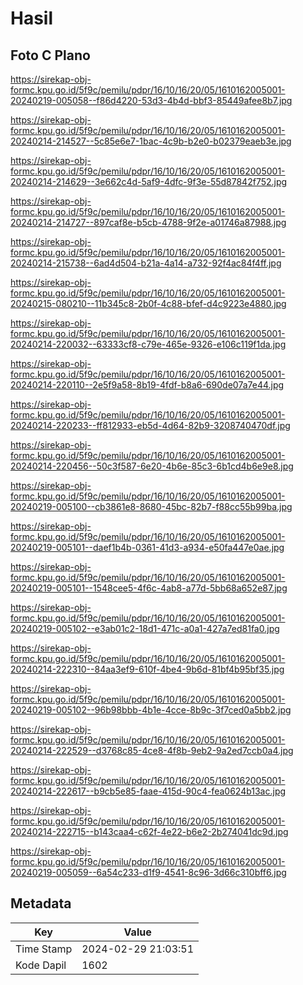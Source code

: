 # Hasil

## Foto C Plano

https://sirekap-obj-formc.kpu.go.id/5f9c/pemilu/pdpr/16/10/16/20/05/1610162005001-20240219-005058--f86d4220-53d3-4b4d-bbf3-85449afee8b7.jpg

https://sirekap-obj-formc.kpu.go.id/5f9c/pemilu/pdpr/16/10/16/20/05/1610162005001-20240214-214527--5c85e6e7-1bac-4c9b-b2e0-b02379eaeb3e.jpg

https://sirekap-obj-formc.kpu.go.id/5f9c/pemilu/pdpr/16/10/16/20/05/1610162005001-20240214-214629--3e662c4d-5af9-4dfc-9f3e-55d87842f752.jpg

https://sirekap-obj-formc.kpu.go.id/5f9c/pemilu/pdpr/16/10/16/20/05/1610162005001-20240214-214727--897caf8e-b5cb-4788-9f2e-a01746a87988.jpg

https://sirekap-obj-formc.kpu.go.id/5f9c/pemilu/pdpr/16/10/16/20/05/1610162005001-20240214-215738--6ad4d504-b21a-4a14-a732-92f4ac84f4ff.jpg

https://sirekap-obj-formc.kpu.go.id/5f9c/pemilu/pdpr/16/10/16/20/05/1610162005001-20240215-080210--11b345c8-2b0f-4c88-bfef-d4c9223e4880.jpg

https://sirekap-obj-formc.kpu.go.id/5f9c/pemilu/pdpr/16/10/16/20/05/1610162005001-20240214-220032--63333cf8-c79e-465e-9326-e106c119f1da.jpg

https://sirekap-obj-formc.kpu.go.id/5f9c/pemilu/pdpr/16/10/16/20/05/1610162005001-20240214-220110--2e5f9a58-8b19-4fdf-b8a6-690de07a7e44.jpg

https://sirekap-obj-formc.kpu.go.id/5f9c/pemilu/pdpr/16/10/16/20/05/1610162005001-20240214-220233--ff812933-eb5d-4d64-82b9-3208740470df.jpg

https://sirekap-obj-formc.kpu.go.id/5f9c/pemilu/pdpr/16/10/16/20/05/1610162005001-20240214-220456--50c3f587-6e20-4b6e-85c3-6b1cd4b6e9e8.jpg

https://sirekap-obj-formc.kpu.go.id/5f9c/pemilu/pdpr/16/10/16/20/05/1610162005001-20240219-005100--cb3861e8-8680-45bc-82b7-f88cc55b99ba.jpg

https://sirekap-obj-formc.kpu.go.id/5f9c/pemilu/pdpr/16/10/16/20/05/1610162005001-20240219-005101--daef1b4b-0361-41d3-a934-e50fa447e0ae.jpg

https://sirekap-obj-formc.kpu.go.id/5f9c/pemilu/pdpr/16/10/16/20/05/1610162005001-20240219-005101--1548cee5-4f6c-4ab8-a77d-5bb68a652e87.jpg

https://sirekap-obj-formc.kpu.go.id/5f9c/pemilu/pdpr/16/10/16/20/05/1610162005001-20240219-005102--e3ab01c2-18d1-471c-a0a1-427a7ed81fa0.jpg

https://sirekap-obj-formc.kpu.go.id/5f9c/pemilu/pdpr/16/10/16/20/05/1610162005001-20240214-222310--84aa3ef9-610f-4be4-9b6d-81bf4b95bf35.jpg

https://sirekap-obj-formc.kpu.go.id/5f9c/pemilu/pdpr/16/10/16/20/05/1610162005001-20240219-005102--96b98bbb-4b1e-4cce-8b9c-3f7ced0a5bb2.jpg

https://sirekap-obj-formc.kpu.go.id/5f9c/pemilu/pdpr/16/10/16/20/05/1610162005001-20240214-222529--d3768c85-4ce8-4f8b-9eb2-9a2ed7ccb0a4.jpg

https://sirekap-obj-formc.kpu.go.id/5f9c/pemilu/pdpr/16/10/16/20/05/1610162005001-20240214-222617--b9cb5e85-faae-415d-90c4-fea0624b13ac.jpg

https://sirekap-obj-formc.kpu.go.id/5f9c/pemilu/pdpr/16/10/16/20/05/1610162005001-20240214-222715--b143caa4-c62f-4e22-b6e2-2b274041dc9d.jpg

https://sirekap-obj-formc.kpu.go.id/5f9c/pemilu/pdpr/16/10/16/20/05/1610162005001-20240219-005059--6a54c233-d1f9-4541-8c96-3d66c310bff6.jpg


## Metadata

| Key        | Value               |
| ---------- | ------------------- |
| Time Stamp | 2024-02-29 21:03:51 |
| Kode Dapil | 1602                |




